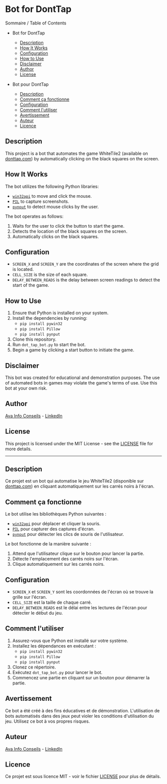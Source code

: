 # Bot for DontTap

Sommaire / Table of Contents

* Bot for DontTap <img src="https://cdn-icons-png.flaticon.com/512/555/555526.png" width="15"/>
  * [Description](#description)
  * [How It Works](#how-it-works)
  * [Configuration](#configuration)
  * [How to Use](#how-to-use)
  * [Disclaimer](#disclaimer)
  * [Author](#author)
  * [License](#license)

* Bot pour DontTap <img src="https://upload.wikimedia.org/wikipedia/commons/thumb/c/c3/Flag_of_France.svg/1280px-Flag_of_France.svg.png" width="15"/>
  * [Description](#description-1)
  * [Comment ça fonctionne](#comment-ça-fonctionne)
  * [Configuration](#configuration-1)
  * [Comment l'utiliser](#comment-lutiliser)
  * [Avertissement](#avertissement)
  * [Auteur](#auteur)
  * [Licence](#licence)

## Description

This project is a bot that automates the game WhiteTile2 (available on [donttap.com](https://donttap.com)) by automatically clicking on the black squares on the screen.

## How It Works

The bot utilizes the following Python libraries:
- [`win32api`](https://pypi.org/project/pywin32/) to move and click the mouse.
- [`PIL`](https://pypi.org/project/Pillow/) to capture screenshots.
- [`pynput`](https://pypi.org/project/pynput/) to detect mouse clicks by the user.

The bot operates as follows:
1. Waits for the user to click the button to start the game.
2. Detects the location of the black squares on the screen.
3. Automatically clicks on the black squares.

## Configuration

- `SCREEN_X` and `SCREEN_Y` are the coordinates of the screen where the grid is located.
- `CELL_SIZE` is the size of each square.
- `DELAY_BETWEEN_READS` is the delay between screen readings to detect the start of the game.

## How to Use

1. Ensure that Python is installed on your system.
2. Install the dependencies by running:
   - `pip install pywin32`
   - `pip install Pillow`
   - `pip install pynput`
3. Clone this repository.
4. Run `dot_tap_bot.py` to start the bot.
5. Begin a game by clicking a start button to initiate the game.

## Disclaimer

This bot was created for educational and demonstration purposes. The use of automated bots in games may violate the game's terms of use. Use this bot at your own risk.

## Author

[Ava Info Conseils](https://github.com/avainfo) - [LinkedIn](https://www.linkedin.com/in/antonin-do-souto-418623207/)

## License

This project is licensed under the MIT License - see the [LICENSE](LICENSE) file for more details.

---

## Description

Ce projet est un bot qui automatise le jeu WhiteTile2 (disponible sur [donttap.com](https://donttap.com)) en cliquant automatiquement sur les carrés noirs à l'écran.

## Comment ça fonctionne

Le bot utilise les bibliothèques Python suivantes :
- [`win32api`](https://pypi.org/project/pywin32/) pour déplacer et cliquer la souris.
- [`PIL`](https://pypi.org/project/Pillow/) pour capturer des captures d'écran.
- [`pynput`](https://pypi.org/project/pynput/) pour détecter les clics de souris de l'utilisateur.

Le bot fonctionne de la manière suivante :
1. Attend que l'utilisateur clique sur le bouton pour lancer la partie.
2. Détecte l'emplacement des carrés noirs sur l'écran.
3. Clique automatiquement sur les carrés noirs.

## Configuration

- `SCREEN_X` et `SCREEN_Y` sont les coordonnées de l'écran où se trouve la grille sur l'écran.
- `CELL_SIZE` est la taille de chaque carré.
- `DELAY_BETWEEN_READS` est le délai entre les lectures de l'écran pour détecter le début du jeu.

## Comment l'utiliser

1. Assurez-vous que Python est installé sur votre système.
2. Installez les dépendances en exécutant :
   - `pip install pywin32`
   - `pip install Pillow`
   - `pip install pynput`
3. Clonez ce répertoire.
4. Exécutez `dot_tap_bot.py` pour lancer le bot.
5. Commencez une partie en cliquant sur un bouton pour démarrer la partie.

## Avertissement

Ce bot a été créé à des fins éducatives et de démonstration. L'utilisation de bots automatisés dans des jeux peut violer les conditions d'utilisation du jeu. Utilisez ce bot à vos propres risques.

## Auteur

[Ava Info Conseils](https://github.com/avainfo) - [LinkedIn](https://www.linkedin.com/in/antonin-do-souto-418623207/)

## Licence

Ce projet est sous licence MIT - voir le fichier [LICENSE](LICENSE) pour plus de détails.